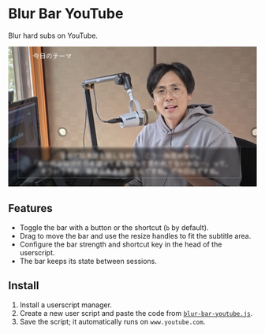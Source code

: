 # Blur Bar YouTube

Blur hard subs on YouTube.

<img src='screenshot.jpeg' width='600'>

## Features

- Toggle the bar with a button or the shortcut (`b` by default).
- Drag to move the bar and use the resize handles to fit the subtitle area.
- Configure the bar strength and shortcut key in the head of the userscript.
- The bar keeps its state between sessions.

## Install

1. Install a userscript manager.
2. Create a new user script and paste the code from [`blur-bar-youtube.js`](blur-bar-youtube.js).
3. Save the script; it automatically runs on `www.youtube.com`.
